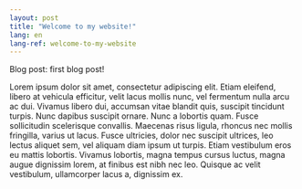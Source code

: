 ```yaml
---
layout: post
title: "Welcome to my website!"
lang: en
lang-ref: welcome-to-my-website
---
```


Blog post: first blog post!

Lorem ipsum dolor sit amet, consectetur adipiscing elit. Etiam eleifend, libero at vehicula efficitur, velit lacus
mollis nunc, vel fermentum nulla arcu ac dui. Vivamus libero dui, accumsan vitae blandit quis, suscipit tincidunt
turpis. Nunc dapibus suscipit ornare. Nunc a lobortis quam. Fusce sollicitudin scelerisque convallis. Maecenas risus
ligula, rhoncus nec mollis fringilla, varius ut lacus. Fusce ultricies, dolor nec suscipit ultrices, leo lectus aliquet
sem, vel aliquam diam ipsum ut turpis. Etiam vestibulum eros eu mattis lobortis. Vivamus lobortis, magna tempus cursus
luctus, magna augue dignissim lorem, at finibus est nibh nec leo. Quisque ac velit vestibulum, ullamcorper lacus a,
dignissim ex.